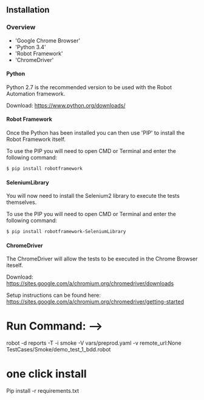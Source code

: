 
## Installation

### Overview
- 'Google Chrome Browser'
- 'Python 3.4'
- 'Robot Framework'
- 'ChromeDriver'


#### Python

Python 2.7 is the recommended version to be used with the Robot Automation framework.

Download: https://www.python.org/downloads/

#### Robot Framework

Once the Python has been installed you can then use 'PIP' to install the Robot Framework itself.

To use the PIP you will need to open CMD or Terminal and enter the following command:

```bash
$ pip install robotframework
```

#### SeleniumLibrary

You will now need to install the Selenium2 library to execute the tests themselves.

To use the PIP you will need to open CMD or Terminal and enter the following command:

```bash
$ pip install robotframework-SeleniumLibrary
```

#### ChromeDriver

The ChromeDriver will allow the tests to be executed in the Chrome Browser iteself.

Download: https://sites.google.com/a/chromium.org/chromedriver/downloads

Setup instructions can be found here: https://sites.google.com/a/chromium.org/chromedriver/getting-started


# Run Command: -->
robot -d reports -T -i smoke -V vars/preprod.yaml -v remote_url:None  TestCases/Smoke/demo_test_1_bdd.robot 


# one click install
Pip install -r requirements.txt
